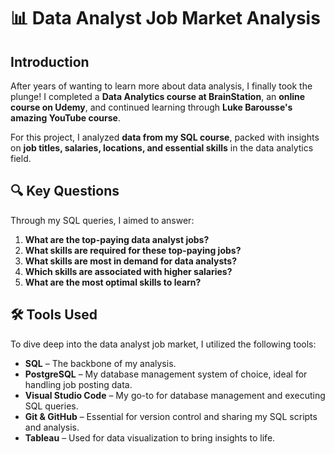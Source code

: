 # 📊 Data Analyst Job Market Analysis

## Introduction

After years of wanting to learn more about data analysis, I finally took the plunge! I completed a **Data Analytics course at BrainStation**, an **online course on Udemy**, and continued learning through **Luke Barousse's amazing YouTube course**.

For this project, I analyzed **data from my SQL course**, packed with insights on **job titles, salaries, locations, and essential skills** in the data analytics field.

## 🔍 Key Questions

Through my SQL queries, I aimed to answer:

1. **What are the top-paying data analyst jobs?**
2. **What skills are required for these top-paying jobs?**
3. **What skills are most in demand for data analysts?**
4. **Which skills are associated with higher salaries?**
5. **What are the most optimal skills to learn?**

## 🛠 Tools Used

To dive deep into the data analyst job market, I utilized the following tools:

- **SQL** – The backbone of my analysis.
- **PostgreSQL** – My database management system of choice, ideal for handling job posting data.
- **Visual Studio Code** – My go-to for database management and executing SQL queries.
- **Git & GitHub** – Essential for version control and sharing my SQL scripts and analysis.
- **Tableau** – Used for data visualization to bring insights to life.
